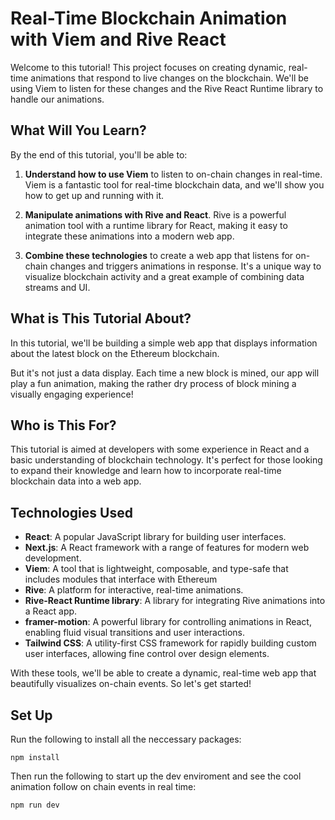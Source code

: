 # Real-Time Blockchain Animation with Viem and Rive React

Welcome to this tutorial! This project focuses on creating dynamic, real-time animations that respond to live changes on the blockchain. We'll be using Viem to listen for these changes and the Rive React Runtime library to handle our animations.

## What Will You Learn?

By the end of this tutorial, you'll be able to:

1. **Understand how to use Viem** to listen to on-chain changes in real-time. Viem is a fantastic tool for real-time blockchain data, and we'll show you how to get up and running with it.

2. **Manipulate animations with Rive and React**. Rive is a powerful animation tool with a runtime library for React, making it easy to integrate these animations into a modern web app.

3. **Combine these technologies** to create a web app that listens for on-chain changes and triggers animations in response. It's a unique way to visualize blockchain activity and a great example of combining data streams and UI.

## What is This Tutorial About?

In this tutorial, we'll be building a simple web app that displays information about the latest block on the Ethereum blockchain.

But it's not just a data display. Each time a new block is mined, our app will play a fun animation, making the rather dry process of block mining a visually engaging experience!

## Who is This For?

This tutorial is aimed at developers with some experience in React and a basic understanding of blockchain technology. It's perfect for those looking to expand their knowledge and learn how to incorporate real-time blockchain data into a web app.

## Technologies Used

- **React**: A popular JavaScript library for building user interfaces.
- **Next.js**: A React framework with a range of features for modern web development.
- **Viem**: A tool that is lightweight, composable, and type-safe that includes modules that interface with Ethereum
- **Rive**: A platform for interactive, real-time animations.
- **Rive-React Runtime library**: A library for integrating Rive animations into a React app.
- **framer-motion**: A powerful library for controlling animations in React, enabling fluid visual transitions and user interactions.
- **Tailwind CSS**: A utility-first CSS framework for rapidly building custom user interfaces, allowing fine control over design elements.

With these tools, we'll be able to create a dynamic, real-time web app that beautifully visualizes on-chain events. So let's get started!

## Set Up

Run the following to install all the neccessary packages:

```
npm install
```

Then run the following to start up the dev enviroment and see the cool animation follow on chain events in real time:

```npm run dev```
